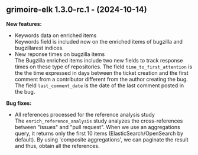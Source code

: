 ## grimoire-elk 1.3.0-rc.1 - (2024-10-14)

**New features:**

 * Keywords data on enriched items\
   Keywords field is included now on the enriched items of bugzilla and
   bugzillarest indices.
 * New reponse times on bugzilla items\
   The Bugzilla enriched items include two new fields to track response
   times on these type of repositories. The field
   `time_to_first_attention` is the the time expressed in days between
   the ticket creation and the first comment from a contributor different
   from the author creating the bug. The field `last_comment_date` is the
   date of the last comment posted in the bug.

**Bug fixes:**

 * All references processed for the reference analysis study\
   The `enrich_reference_analysis` study analyzes the cross-references
   between "issues" and "pull request". When we use an aggregations
   query, it returns only the first 10 items (ElasticSearch/OpenSearch by
   default). By using 'composite aggregations', we can paginate the
   result and thus, obtain all the references.

